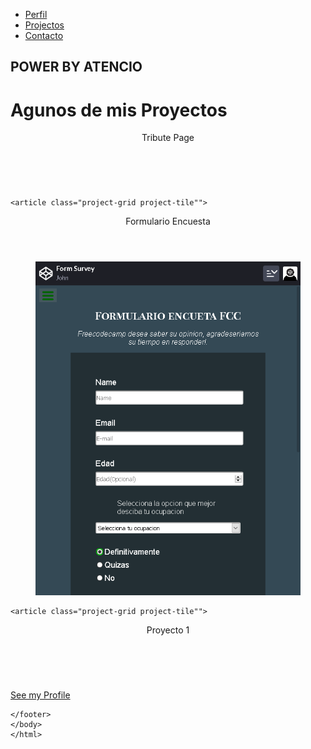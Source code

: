 <!DOCTYPE html>
<html>
  <head>
<script src="https://cdn.freecodecamp.org/testable-projects-fcc/v1/bundle.js"></script>
    <title>Form Survey</title>
    <link rel="stylesheet" href="docs/style.css" type="text/css">
  </head>
  <body>
<nav id="navbar">
  <ul>
    <li><a class="navlink" href="#">Perfil</a></li>
    <li><a class="navlink" href="#projects">Projectos</a></li>
    <li><a class="navlink" href="#">Contacto</a></li>
  </ul>
</nav>

<section id="welcome-section">
  <h1>POWER BY ATENCIO</h1>
</section>

<div id="title"><h1>Agunos de mis Proyectos</h1></div>  

<section id="projects">
  <article class="project-grid project-tile">
  <header class="project-title">Tribute Page</header>
    <figure class="project-img">
      <a href="#"><img src="https://cdn.freecodecamp.org/testable-projects-fcc/images/tribute.jpg" alt=""></a>
    </figure>
  </article>
    
    <article class="project-grid project-tile"">
  <header class="project-title">Formulario Encuesta</header>
    <figure class="project-img">
      <a href="#"><img src="https://github.com/sizeofc/Responsive-Web-Designe/blob/2fc98c69fc73fe3a81f64f037baa79d1516408be/screenshoot-form-survey.png" alt=""></a>
    </figure>
  </article>
    
    <article class="project-grid project-tile"">
  <header class="project-title">Proyecto 1</header>
    <figure class="project-img">
      <a href="#"><img src="https://cdn.freecodecamp.org/testable-projects-fcc/images/tribute.jpg" alt=""></a>
    </figure>
  </article>
</section>
    
  
<div id="btn-profile">
      <a id="profile-link" href="#profile-freecodecamp" target="_blank">See my Profile</a>
    </div>
    
<footer id="footer">
      
    </footer>
    </body>
    </html>
